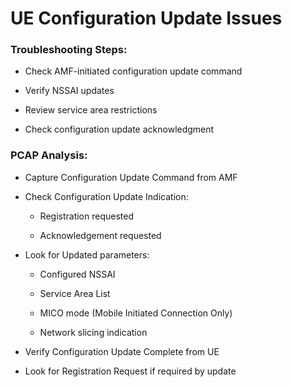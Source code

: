 # UE Configuration Update Issues 

### Troubleshooting Steps: 

- Check AMF-initiated configuration update command 

- Verify NSSAI updates 

- Review service area restrictions 

- Check configuration update acknowledgment 

### PCAP Analysis: 

- Capture Configuration Update Command from AMF 

- Check Configuration Update Indication: 

    - Registration requested 

    - Acknowledgement requested 

- Look for Updated parameters: 

    - Configured NSSAI 

    - Service Area List 

    - MICO mode (Mobile Initiated Connection Only) 

    - Network slicing indication 

- Verify Configuration Update Complete from UE 

- Look for Registration Request if required by update 